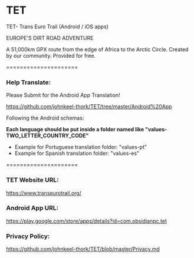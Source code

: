 # TET
TET- Trans Euro Trail (Android / iOS apps)

EUROPE'S DIRT ROAD ADVENTURE

A 51,000km GPX route from the edge of Africa to the Arctic Circle.
Created by our community.
Provided for free.


=====================


### Help Translate:

Please Submit for the Android App Translation!

https://github.com/johnkeel-thork/TET/tree/master/Android%20App


Following the Android schemas:

**Each language should be put inside a folder named like "values-TWO_LETTER_COUNTRY_CODE"**

- Example for Portuguese translation folder: "values-pt"
- Example for Spanish translation folder: "values-es"



=====================


### TET Website URL:
https://www.transeurotrail.org/


### Android App URL:
https://play.google.com/store/apps/details?id=com.obsidianpc.tet

    
### Privacy Policy:
https://github.com/johnkeel-thork/TET/blob/master/Privacy.md
